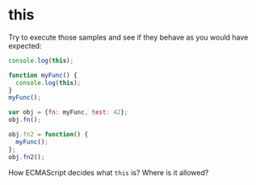 # this

Try to execute those samples and see if they behave as you would have expected:

```js
console.log(this);

function myFunc() {
  console.log(this);
}
myFunc();

var obj = {fn: myFunc, test: 42};
obj.fn();

obj.fn2 = function() {
  myFunc();
};
obj.fn2();
```

How ECMAScript decides what `this` is? Where is it allowed?
